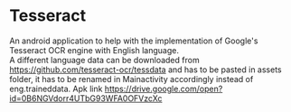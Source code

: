 # Tesseract
An android application to help with the implementation of Google's Tesseract OCR engine with English language.  
A different language data can be downloaded from https://github.com/tesseract-ocr/tessdata 
and has to be pasted in assets folder,
it  has to be renamed in Mainactivity  accordingly instead of eng.traineddata.
Apk link https://drive.google.com/open?id=0B6NGVdorr4UTbG93WFA0OFVzcXc
